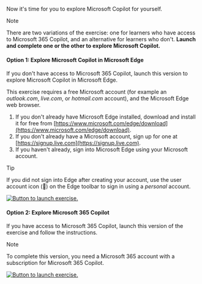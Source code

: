 Now it's time for you to explore Microsoft Copilot for yourself.

> [!NOTE]
> There are two variations of the exercise: one for learners who have access to Microsoft 365 Copilot, and an alternative for learners who don't. **Launch and complete one or the other to explore Microsoft Copilot.**

#### Option 1: Explore Microsoft Copilot in Microsoft Edge

If you don't have access to Microsoft 365 Copilot, launch this version to explore Microsoft Copilot in Microsoft Edge. 

This exercise requires a free Microsoft account (for example an *outlook.com*, *live.com*, or *hotmail.com* account), and the Microsoft Edge web browser.

1. If you don't already have Microsoft Edge installed, download and install it for free from [https://www.microsoft.com/edge/download](https://www.microsoft.com/edge/download).
1. If you don't already have a Microsoft account, sign up for one at [https://signup.live.com](https://signup.live.com).
1. If you haven't already, sign into Microsoft Edge using your Microsoft account.

> [!TIP] 
> If you did not sign into Edge after creating your account, use the user account icon (&#128100;) on the Edge toolbar to sign in using a *personal* account.

[![Button to launch exercise.](../media/launch-exercise.png)](https://go.microsoft.com/fwlink/?linkid=2304792&azure-portal=true)

#### Option 2: Explore Microsoft 365 Copilot

If you have access to Microsoft 365 Copilot, launch this version of the exercise and follow the instructions. 

> [!NOTE]
> To complete this version, you need a Microsoft 365 account with a subscription for Microsoft 365 Copilot.

[![Button to launch exercise.](../media/launch-exercise.png)](https://go.microsoft.com/fwlink/?linkid=2270745&azure-portal=true)
